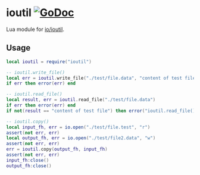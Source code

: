 # ioutil [![GoDoc](https://pkg.go.dev/badge/github.com/luevano/mangal-lua-libs/ioutil.svg)](https://pkg.go.dev/github.com/luevano/mangal-lua-libs/ioutil)

Lua module for [io/ioutil](https://pkg.go.dev/io/ioutil).

## Usage

```lua
local ioutil = require("ioutil")

-- ioutil.write_file()
local err = ioutil.write_file("./test/file.data", "content of test file")
if err then error(err) end

-- ioutil.read_file()
local result, err = ioutil.read_file("./test/file.data")
if err then error(err) end
if not(result == "content of test file") then error("ioutil.read_file()") end

-- ioutil.copy()
local input_fh, err = io.open("./test/file.test", "r")
assert(not err, err)
local output_fh, err = io.open("./test/file2.data", "w")
assert(not err, err)
err = ioutil.copy(output_fh, input_fh)
assert(not err, err)
input_fh:close()
output_fh:close()
```
